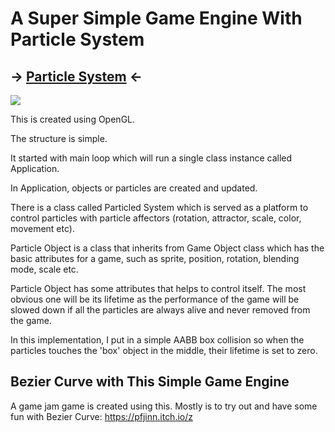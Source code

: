 # A Super Simple Game Engine With Particle System

## -> [Particle System](/Assignments/GameEngine/ParticleSystem/ParticleSystem.cpp) <-

<img src="https://github.com/FJinn/fjinn.github.io/blob/master/Assignments/GameEngine/Image/ParticleSystem.gif?raw=true" />

This is created using OpenGL.

The structure is simple.

It started with main loop which will run a single class instance called Application.

In Application, objects or particles are created and updated.

There is a class called Particled System which is served as a platform to control particles with particle affectors (rotation, attractor, scale, color, movement etc).

Particle Object is a class that inherits from Game Object class which has the basic attributes for a game, such as sprite, position, rotation, blending mode, scale etc.

Particle Object has some attributes that helps to control itself. The most obvious one will be its lifetime as the performance of the game will be slowed down if all the particles are always alive and never removed from the game.

In this implementation, I put in a simple AABB box collision so when the particles touches the 'box' object in the middle, their lifetime is set to zero.


## Bezier Curve with This Simple Game Engine

A game jam game is created using this. Mostly is to try out and have some fun with Bezier Curve: https://pfjinn.itch.io/z
